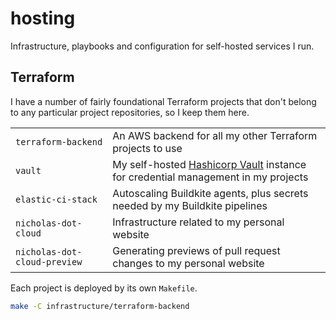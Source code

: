 # hosting

Infrastructure, playbooks and configuration for self-hosted services I run.

## Terraform

I have a number of fairly foundational Terraform projects that don't belong to any particular project repositories, so I keep them here.

|                              |                                                                                                                              |
| ---------------------------- | ---------------------------------------------------------------------------------------------------------------------------- |
| `terraform-backend`          | An AWS backend for all my other Terraform projects to use                                                                    |
| `vault`                      | My self-hosted [Hashicorp Vault](https://www.hashicorp.com/products/vault) instance for credential management in my projects |
| `elastic-ci-stack`           | Autoscaling Buildkite agents, plus secrets needed by my Buildkite pipelines                                                  |
| `nicholas-dot-cloud`         | Infrastructure related to my personal website                                                                                |
| `nicholas-dot-cloud-preview` | Generating previews of pull request changes to my personal website                                                           |

Each project is deployed by its own `Makefile`.

```sh
make -C infrastructure/terraform-backend
```
